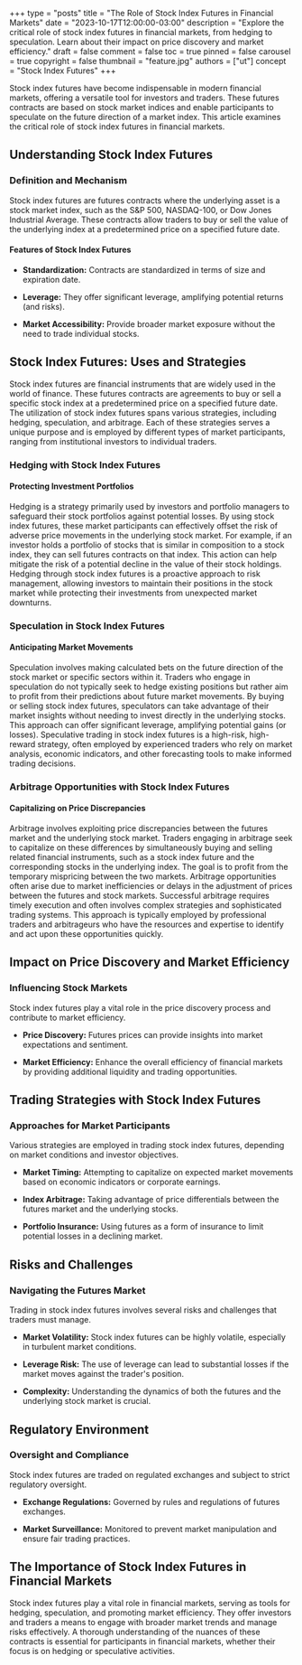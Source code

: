 +++
type = "posts"
title = "The Role of Stock Index Futures in Financial Markets"
date = "2023-10-17T12:00:00-03:00"
description = "Explore the critical role of stock index futures in financial markets, from hedging to speculation. Learn about their impact on price discovery and market efficiency." 
draft = false
comment = false
toc = true
pinned = false
carousel = true
copyright = false
thumbnail = "feature.jpg"
authors = ["ut"]
concept = "Stock Index Futures"
+++

Stock index futures have become indispensable in modern financial
markets, offering a versatile tool for investors and traders. These
futures contracts are based on stock market indices and enable
participants to speculate on the future direction of a market index.
This article examines the critical role of stock index futures in
financial markets.

## Understanding Stock Index Futures

### Definition and Mechanism

Stock index futures are futures contracts where the underlying asset is
a stock market index, such as the S&P 500, NASDAQ-100, or Dow Jones
Industrial Average. These contracts allow traders to buy or sell the
value of the underlying index at a predetermined price on a specified
future date.

#### Features of Stock Index Futures

-   **Standardization:** Contracts are standardized in terms of size and
    expiration date.

-   **Leverage:** They offer significant leverage, amplifying potential
    returns (and risks).

-   **Market Accessibility:** Provide broader market exposure without
    the need to trade individual stocks.

## Stock Index Futures: Uses and Strategies

Stock index futures are financial instruments that are widely used in
the world of finance. These futures contracts are agreements to buy or
sell a specific stock index at a predetermined price on a specified
future date. The utilization of stock index futures spans various
strategies, including hedging, speculation, and arbitrage. Each of these
strategies serves a unique purpose and is employed by different types of
market participants, ranging from institutional investors to individual
traders.

### Hedging with Stock Index Futures

#### Protecting Investment Portfolios

Hedging is a strategy primarily used by investors and portfolio managers
to safeguard their stock portfolios against potential losses. By using
stock index futures, these market participants can effectively offset
the risk of adverse price movements in the underlying stock market. For
example, if an investor holds a portfolio of stocks that is similar in
composition to a stock index, they can sell futures contracts on that
index. This action can help mitigate the risk of a potential decline in
the value of their stock holdings. Hedging through stock index futures
is a proactive approach to risk management, allowing investors to
maintain their positions in the stock market while protecting their
investments from unexpected market downturns.

### Speculation in Stock Index Futures

#### Anticipating Market Movements

Speculation involves making calculated bets on the future direction of
the stock market or specific sectors within it. Traders who engage in
speculation do not typically seek to hedge existing positions but rather
aim to profit from their predictions about future market movements. By
buying or selling stock index futures, speculators can take advantage of
their market insights without needing to invest directly in the
underlying stocks. This approach can offer significant leverage,
amplifying potential gains (or losses). Speculative trading in stock
index futures is a high-risk, high-reward strategy, often employed by
experienced traders who rely on market analysis, economic indicators,
and other forecasting tools to make informed trading decisions.

### Arbitrage Opportunities with Stock Index Futures

#### Capitalizing on Price Discrepancies

Arbitrage involves exploiting price discrepancies between the futures
market and the underlying stock market. Traders engaging in arbitrage
seek to capitalize on these differences by simultaneously buying and
selling related financial instruments, such as a stock index future and
the corresponding stocks in the underlying index. The goal is to profit
from the temporary mispricing between the two markets. Arbitrage
opportunities often arise due to market inefficiencies or delays in the
adjustment of prices between the futures and stock markets. Successful
arbitrage requires timely execution and often involves complex
strategies and sophisticated trading systems. This approach is typically
employed by professional traders and arbitrageurs who have the resources
and expertise to identify and act upon these opportunities quickly.

## Impact on Price Discovery and Market Efficiency

### Influencing Stock Markets

Stock index futures play a vital role in the price discovery process and
contribute to market efficiency.

-   **Price Discovery:** Futures prices can provide insights into market
    expectations and sentiment.

-   **Market Efficiency:** Enhance the overall efficiency of financial
    markets by providing additional liquidity and trading
    opportunities.

## Trading Strategies with Stock Index Futures

### Approaches for Market Participants

Various strategies are employed in trading stock index futures,
depending on market conditions and investor objectives.

-   **Market Timing:** Attempting to capitalize on expected market
    movements based on economic indicators or corporate earnings.

-   **Index Arbitrage:** Taking advantage of price differentials between
    the futures market and the underlying stocks.

-   **Portfolio Insurance:** Using futures as a form of insurance to
    limit potential losses in a declining market.

## Risks and Challenges

### Navigating the Futures Market

Trading in stock index futures involves several risks and challenges
that traders must manage.

-   **Market Volatility:** Stock index futures can be highly volatile,
    especially in turbulent market conditions.

-   **Leverage Risk:** The use of leverage can lead to substantial
    losses if the market moves against the trader's position.

-   **Complexity:** Understanding the dynamics of both the futures and
    the underlying stock market is crucial.

## Regulatory Environment

### Oversight and Compliance

Stock index futures are traded on regulated exchanges and subject to
strict regulatory oversight.

-   **Exchange Regulations:** Governed by rules and regulations of
    futures exchanges.

-   **Market Surveillance:** Monitored to prevent market manipulation
    and ensure fair trading practices.

## The Importance of Stock Index Futures in Financial Markets

Stock index futures play a vital role in financial markets, serving as
tools for hedging, speculation, and promoting market efficiency. They
offer investors and traders a means to engage with broader market trends
and manage risks effectively. A thorough understanding of the nuances of
these contracts is essential for participants in financial markets,
whether their focus is on hedging or speculative activities.

